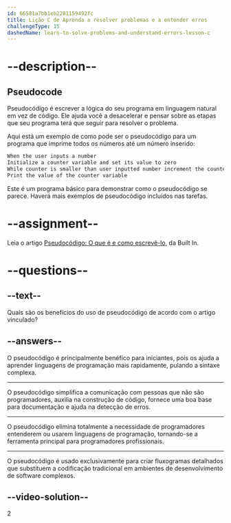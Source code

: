 ```yaml
---
id: 66581a7bb1eb2281159492fc
title: Lição C de Aprenda a resolver problemas e a entender erros
challengeType: 15
dashedName: learn-to-solve-problems-and-understand-errors-lesson-c
---
```


# --description--

## Pseudocode

Pseudocódigo é escrever a lógica do seu programa em linguagem natural em vez de código. Ele ajuda você a desacelerar e pensar sobre as etapas que seu programa terá que seguir para resolver o problema.

Aqui está um exemplo de como pode ser o pseudocódigo para um programa que imprime todos os números até um número inserido:

```md
When the user inputs a number
Initialize a counter variable and set its value to zero
While counter is smaller than user inputted number increment the counter by one
Print the value of the counter variable
```

Este é um programa básico para demonstrar como o pseudocódigo se parece. Haverá mais exemplos de pseudocódigo incluídos nas tarefas.

# --assignment--

Leia o artigo <a href="https://builtin.com/data-science/pseudocode" target="_blank"> Pseudocódigo: O que é e como escrevê-lo</a>, da Built In.

# --questions--

## --text--

Quais são os benefícios do uso de pseudocódigo de acordo com o artigo vinculado?

## --answers--

O pseudocódigo é principalmente benéfico para iniciantes, pois os ajuda a aprender linguagens de programação mais rapidamente, pulando a sintaxe complexa.

---

O pseudocódigo simplifica a comunicação com pessoas que não são programadores, auxilia na construção de código, fornece uma boa base para documentação e ajuda na detecção de erros.

---

O pseudocódigo elimina totalmente a necessidade de programadores entenderem ou usarem linguagens de programação, tornando-se a ferramenta principal para programadores profissionais.

---

O pseudocódigo é usado exclusivamente para criar fluxogramas detalhados que substituem a codificação tradicional em ambientes de desenvolvimento de software complexos.

## --video-solution--

2
